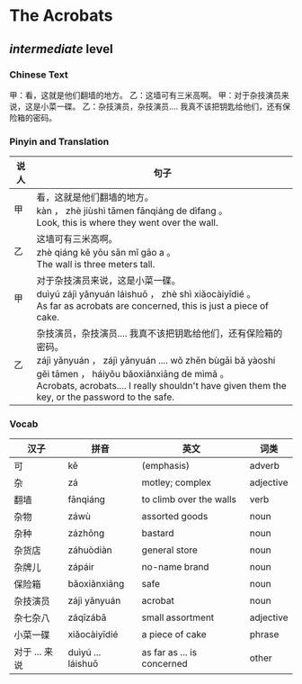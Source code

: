 # The Acrobats
## *intermediate* level

### Chinese Text
甲：看，这就是他们翻墙的地方。
乙：这墙可有三米高啊。
甲：对于杂技演员来说，这是小菜一碟。
乙：杂技演员，杂技演员.... 我真不该把钥匙给他们，还有保险箱的密码。

### Pinyin and Translation
|说人|句子|
|----|----|
|甲|看，这就是他们翻墙的地方。<br />kàn ， zhè jiùshì tāmen fānqiáng de dìfang 。<br />Look, this is where they went over the wall.|
|乙|这墙可有三米高啊。<br />zhè qiáng kě yǒu sān mǐ gāo a 。<br />The wall is three meters tall.|
|甲|对于杂技演员来说，这是小菜一碟。<br />duìyú zájì yǎnyuán láishuō ， zhè shì xiǎocàiyīdié 。<br />As far as acrobats are concerned, this is just a piece of cake.|
|乙|杂技演员，杂技演员.... 我真不该把钥匙给他们，还有保险箱的密码。<br />zájì yǎnyuán ， zájì yǎnyuán ....  wǒ zhēn bùgāi bǎ yàoshi gěi tāmen ， háiyǒu bǎoxiǎnxiāng de mìmǎ 。<br />Acrobats, acrobats.... I really shouldn't have given them the key, or the password to the safe.|
### Vocab
|汉子|拼音|英文|词类|
|----|----|----|----|
|可|kě|(emphasis)|adverb|
|杂|zá|motley; complex|adjective|
|翻墙|fānqiáng|to climb over the walls|verb|
|杂物|záwù|assorted goods|noun|
|杂种|zázhǒng|bastard|noun|
|杂货店|záhuòdiàn|general store|noun|
|杂牌儿|zápáir|no-name brand|noun|
|保险箱|bǎoxiǎnxiāng|safe|noun|
|杂技演员|zájì yǎnyuán|acrobat|noun|
|杂七杂八|záqīzábā|small assortment|adjective|
|小菜一碟|xiǎocàiyīdié|a piece of cake|phrase|
|对于 ... 来说|duìyú ... láishuō|as far as ... is concerned|other|